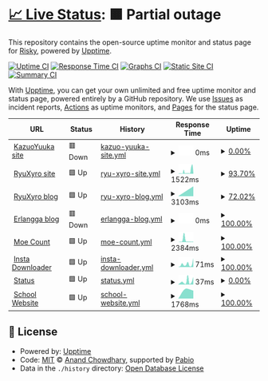 # [📈 Live Status](https://RyuXyro.github.io/status): <!--live status--> **🟧 Partial outage**

This repository contains the open-source uptime monitor and status page for [Risky](https://RyuXyro.github.io/status), powered by [Upptime](https://github.com/upptime/upptime).

[![Uptime CI](https://github.com/RyuXyro/status/workflows/Uptime%20CI/badge.svg)](https://github.com/RyuXyro/status/actions?query=workflow%3A%22Uptime+CI%22)
[![Response Time CI](https://github.com/RyuXyro/status/workflows/Response%20Time%20CI/badge.svg)](https://github.com/RyuXyro/status/actions?query=workflow%3A%22Response+Time+CI%22)
[![Graphs CI](https://github.com/RyuXyro/status/workflows/Graphs%20CI/badge.svg)](https://github.com/RyuXyro/status/actions?query=workflow%3A%22Graphs+CI%22)
[![Static Site CI](https://github.com/RyuXyro/status/workflows/Static%20Site%20CI/badge.svg)](https://github.com/RyuXyro/status/actions?query=workflow%3A%22Static+Site+CI%22)
[![Summary CI](https://github.com/RyuXyro/status/workflows/Summary%20CI/badge.svg)](https://github.com/RyuXyro/status/actions?query=workflow%3A%22Summary+CI%22)

With [Upptime](https://upptime.js.org), you can get your own unlimited and free uptime monitor and status page, powered entirely by a GitHub repository. We use [Issues](https://github.com/RyuXyro/status/issues) as incident reports, [Actions](https://github.com/RyuXyro/status/actions) as uptime monitors, and [Pages](https://RyuXyro.github.io/status) for the status page.

<!--start: status pages-->
<!-- This summary is generated by Upptime (https://github.com/upptime/upptime) -->
<!-- Do not edit this manually, your changes will be overwritten -->
<!-- prettier-ignore -->
| URL | Status | History | Response Time | Uptime |
| --- | ------ | ------- | ------------- | ------ |
| <img alt="" src="https://icons.duckduckgo.com/ip3/kazuoyuuka.rf.gd.ico" height="13"> [KazuoYuuka site](https://kazuoyuuka.rf.gd) | 🟥 Down | [kazuo-yuuka-site.yml](https://github.com/RyuXyro/status/commits/HEAD/history/kazuo-yuuka-site.yml) | <details><summary><img alt="Response time graph" src="./graphs/kazuo-yuuka-site/response-time-week.png" height="20"> 0ms</summary><br><a href="https://RyuXyro.github.io/status/history/kazuo-yuuka-site"><img alt="Response time 0" src="https://img.shields.io/endpoint?url=https%3A%2F%2Fraw.githubusercontent.com%2FRyuXyro%2Fstatus%2FHEAD%2Fapi%2Fkazuo-yuuka-site%2Fresponse-time.json"></a><br><a href="https://RyuXyro.github.io/status/history/kazuo-yuuka-site"><img alt="24-hour response time 0" src="https://img.shields.io/endpoint?url=https%3A%2F%2Fraw.githubusercontent.com%2FRyuXyro%2Fstatus%2FHEAD%2Fapi%2Fkazuo-yuuka-site%2Fresponse-time-day.json"></a><br><a href="https://RyuXyro.github.io/status/history/kazuo-yuuka-site"><img alt="7-day response time 0" src="https://img.shields.io/endpoint?url=https%3A%2F%2Fraw.githubusercontent.com%2FRyuXyro%2Fstatus%2FHEAD%2Fapi%2Fkazuo-yuuka-site%2Fresponse-time-week.json"></a><br><a href="https://RyuXyro.github.io/status/history/kazuo-yuuka-site"><img alt="30-day response time 0" src="https://img.shields.io/endpoint?url=https%3A%2F%2Fraw.githubusercontent.com%2FRyuXyro%2Fstatus%2FHEAD%2Fapi%2Fkazuo-yuuka-site%2Fresponse-time-month.json"></a><br><a href="https://RyuXyro.github.io/status/history/kazuo-yuuka-site"><img alt="1-year response time 0" src="https://img.shields.io/endpoint?url=https%3A%2F%2Fraw.githubusercontent.com%2FRyuXyro%2Fstatus%2FHEAD%2Fapi%2Fkazuo-yuuka-site%2Fresponse-time-year.json"></a></details> | <details><summary><a href="https://RyuXyro.github.io/status/history/kazuo-yuuka-site">0.00%</a></summary><a href="https://RyuXyro.github.io/status/history/kazuo-yuuka-site"><img alt="All-time uptime 0.00%" src="https://img.shields.io/endpoint?url=https%3A%2F%2Fraw.githubusercontent.com%2FRyuXyro%2Fstatus%2FHEAD%2Fapi%2Fkazuo-yuuka-site%2Fuptime.json"></a><br><a href="https://RyuXyro.github.io/status/history/kazuo-yuuka-site"><img alt="24-hour uptime 0.00%" src="https://img.shields.io/endpoint?url=https%3A%2F%2Fraw.githubusercontent.com%2FRyuXyro%2Fstatus%2FHEAD%2Fapi%2Fkazuo-yuuka-site%2Fuptime-day.json"></a><br><a href="https://RyuXyro.github.io/status/history/kazuo-yuuka-site"><img alt="7-day uptime 0.00%" src="https://img.shields.io/endpoint?url=https%3A%2F%2Fraw.githubusercontent.com%2FRyuXyro%2Fstatus%2FHEAD%2Fapi%2Fkazuo-yuuka-site%2Fuptime-week.json"></a><br><a href="https://RyuXyro.github.io/status/history/kazuo-yuuka-site"><img alt="30-day uptime 0.00%" src="https://img.shields.io/endpoint?url=https%3A%2F%2Fraw.githubusercontent.com%2FRyuXyro%2Fstatus%2FHEAD%2Fapi%2Fkazuo-yuuka-site%2Fuptime-month.json"></a><br><a href="https://RyuXyro.github.io/status/history/kazuo-yuuka-site"><img alt="1-year uptime 0.00%" src="https://img.shields.io/endpoint?url=https%3A%2F%2Fraw.githubusercontent.com%2FRyuXyro%2Fstatus%2FHEAD%2Fapi%2Fkazuo-yuuka-site%2Fuptime-year.json"></a></details>
| <img alt="" src="https://icons.duckduckgo.com/ip3/ryuxyro.epizy.com.ico" height="13"> [RyuXyro site](http://ryuxyro.epizy.com) | 🟩 Up | [ryu-xyro-site.yml](https://github.com/RyuXyro/status/commits/HEAD/history/ryu-xyro-site.yml) | <details><summary><img alt="Response time graph" src="./graphs/ryu-xyro-site/response-time-week.png" height="20"> 1522ms</summary><br><a href="https://RyuXyro.github.io/status/history/ryu-xyro-site"><img alt="Response time 1522" src="https://img.shields.io/endpoint?url=https%3A%2F%2Fraw.githubusercontent.com%2FRyuXyro%2Fstatus%2FHEAD%2Fapi%2Fryu-xyro-site%2Fresponse-time.json"></a><br><a href="https://RyuXyro.github.io/status/history/ryu-xyro-site"><img alt="24-hour response time 1859" src="https://img.shields.io/endpoint?url=https%3A%2F%2Fraw.githubusercontent.com%2FRyuXyro%2Fstatus%2FHEAD%2Fapi%2Fryu-xyro-site%2Fresponse-time-day.json"></a><br><a href="https://RyuXyro.github.io/status/history/ryu-xyro-site"><img alt="7-day response time 1522" src="https://img.shields.io/endpoint?url=https%3A%2F%2Fraw.githubusercontent.com%2FRyuXyro%2Fstatus%2FHEAD%2Fapi%2Fryu-xyro-site%2Fresponse-time-week.json"></a><br><a href="https://RyuXyro.github.io/status/history/ryu-xyro-site"><img alt="30-day response time 1522" src="https://img.shields.io/endpoint?url=https%3A%2F%2Fraw.githubusercontent.com%2FRyuXyro%2Fstatus%2FHEAD%2Fapi%2Fryu-xyro-site%2Fresponse-time-month.json"></a><br><a href="https://RyuXyro.github.io/status/history/ryu-xyro-site"><img alt="1-year response time 1522" src="https://img.shields.io/endpoint?url=https%3A%2F%2Fraw.githubusercontent.com%2FRyuXyro%2Fstatus%2FHEAD%2Fapi%2Fryu-xyro-site%2Fresponse-time-year.json"></a></details> | <details><summary><a href="https://RyuXyro.github.io/status/history/ryu-xyro-site">93.70%</a></summary><a href="https://RyuXyro.github.io/status/history/ryu-xyro-site"><img alt="All-time uptime 93.70%" src="https://img.shields.io/endpoint?url=https%3A%2F%2Fraw.githubusercontent.com%2FRyuXyro%2Fstatus%2FHEAD%2Fapi%2Fryu-xyro-site%2Fuptime.json"></a><br><a href="https://RyuXyro.github.io/status/history/ryu-xyro-site"><img alt="24-hour uptime 81.66%" src="https://img.shields.io/endpoint?url=https%3A%2F%2Fraw.githubusercontent.com%2FRyuXyro%2Fstatus%2FHEAD%2Fapi%2Fryu-xyro-site%2Fuptime-day.json"></a><br><a href="https://RyuXyro.github.io/status/history/ryu-xyro-site"><img alt="7-day uptime 93.70%" src="https://img.shields.io/endpoint?url=https%3A%2F%2Fraw.githubusercontent.com%2FRyuXyro%2Fstatus%2FHEAD%2Fapi%2Fryu-xyro-site%2Fuptime-week.json"></a><br><a href="https://RyuXyro.github.io/status/history/ryu-xyro-site"><img alt="30-day uptime 93.70%" src="https://img.shields.io/endpoint?url=https%3A%2F%2Fraw.githubusercontent.com%2FRyuXyro%2Fstatus%2FHEAD%2Fapi%2Fryu-xyro-site%2Fuptime-month.json"></a><br><a href="https://RyuXyro.github.io/status/history/ryu-xyro-site"><img alt="1-year uptime 93.70%" src="https://img.shields.io/endpoint?url=https%3A%2F%2Fraw.githubusercontent.com%2FRyuXyro%2Fstatus%2FHEAD%2Fapi%2Fryu-xyro-site%2Fuptime-year.json"></a></details>
| <img alt="" src="https://icons.duckduckgo.com/ip3/blog.ryuxyro.epizy.com.ico" height="13"> [RyuXyro blog](http://blog.ryuxyro.epizy.com) | 🟩 Up | [ryu-xyro-blog.yml](https://github.com/RyuXyro/status/commits/HEAD/history/ryu-xyro-blog.yml) | <details><summary><img alt="Response time graph" src="./graphs/ryu-xyro-blog/response-time-week.png" height="20"> 3103ms</summary><br><a href="https://RyuXyro.github.io/status/history/ryu-xyro-blog"><img alt="Response time 3103" src="https://img.shields.io/endpoint?url=https%3A%2F%2Fraw.githubusercontent.com%2FRyuXyro%2Fstatus%2FHEAD%2Fapi%2Fryu-xyro-blog%2Fresponse-time.json"></a><br><a href="https://RyuXyro.github.io/status/history/ryu-xyro-blog"><img alt="24-hour response time 3103" src="https://img.shields.io/endpoint?url=https%3A%2F%2Fraw.githubusercontent.com%2FRyuXyro%2Fstatus%2FHEAD%2Fapi%2Fryu-xyro-blog%2Fresponse-time-day.json"></a><br><a href="https://RyuXyro.github.io/status/history/ryu-xyro-blog"><img alt="7-day response time 3103" src="https://img.shields.io/endpoint?url=https%3A%2F%2Fraw.githubusercontent.com%2FRyuXyro%2Fstatus%2FHEAD%2Fapi%2Fryu-xyro-blog%2Fresponse-time-week.json"></a><br><a href="https://RyuXyro.github.io/status/history/ryu-xyro-blog"><img alt="30-day response time 3103" src="https://img.shields.io/endpoint?url=https%3A%2F%2Fraw.githubusercontent.com%2FRyuXyro%2Fstatus%2FHEAD%2Fapi%2Fryu-xyro-blog%2Fresponse-time-month.json"></a><br><a href="https://RyuXyro.github.io/status/history/ryu-xyro-blog"><img alt="1-year response time 3103" src="https://img.shields.io/endpoint?url=https%3A%2F%2Fraw.githubusercontent.com%2FRyuXyro%2Fstatus%2FHEAD%2Fapi%2Fryu-xyro-blog%2Fresponse-time-year.json"></a></details> | <details><summary><a href="https://RyuXyro.github.io/status/history/ryu-xyro-blog">72.02%</a></summary><a href="https://RyuXyro.github.io/status/history/ryu-xyro-blog"><img alt="All-time uptime 72.02%" src="https://img.shields.io/endpoint?url=https%3A%2F%2Fraw.githubusercontent.com%2FRyuXyro%2Fstatus%2FHEAD%2Fapi%2Fryu-xyro-blog%2Fuptime.json"></a><br><a href="https://RyuXyro.github.io/status/history/ryu-xyro-blog"><img alt="24-hour uptime 72.02%" src="https://img.shields.io/endpoint?url=https%3A%2F%2Fraw.githubusercontent.com%2FRyuXyro%2Fstatus%2FHEAD%2Fapi%2Fryu-xyro-blog%2Fuptime-day.json"></a><br><a href="https://RyuXyro.github.io/status/history/ryu-xyro-blog"><img alt="7-day uptime 72.02%" src="https://img.shields.io/endpoint?url=https%3A%2F%2Fraw.githubusercontent.com%2FRyuXyro%2Fstatus%2FHEAD%2Fapi%2Fryu-xyro-blog%2Fuptime-week.json"></a><br><a href="https://RyuXyro.github.io/status/history/ryu-xyro-blog"><img alt="30-day uptime 72.02%" src="https://img.shields.io/endpoint?url=https%3A%2F%2Fraw.githubusercontent.com%2FRyuXyro%2Fstatus%2FHEAD%2Fapi%2Fryu-xyro-blog%2Fuptime-month.json"></a><br><a href="https://RyuXyro.github.io/status/history/ryu-xyro-blog"><img alt="1-year uptime 72.02%" src="https://img.shields.io/endpoint?url=https%3A%2F%2Fraw.githubusercontent.com%2FRyuXyro%2Fstatus%2FHEAD%2Fapi%2Fryu-xyro-blog%2Fuptime-year.json"></a></details>
| <img alt="" src="https://icons.duckduckgo.com/ip3/erlanggaagung.epizy.com.ico" height="13"> [Erlangga blog](https://erlanggaagung.epizy.com) | 🟥 Down | [erlangga-blog.yml](https://github.com/RyuXyro/status/commits/HEAD/history/erlangga-blog.yml) | <details><summary><img alt="Response time graph" src="./graphs/erlangga-blog/response-time-week.png" height="20"> 0ms</summary><br><a href="https://RyuXyro.github.io/status/history/erlangga-blog"><img alt="Response time 0" src="https://img.shields.io/endpoint?url=https%3A%2F%2Fraw.githubusercontent.com%2FRyuXyro%2Fstatus%2FHEAD%2Fapi%2Ferlangga-blog%2Fresponse-time.json"></a><br><a href="https://RyuXyro.github.io/status/history/erlangga-blog"><img alt="24-hour response time 0" src="https://img.shields.io/endpoint?url=https%3A%2F%2Fraw.githubusercontent.com%2FRyuXyro%2Fstatus%2FHEAD%2Fapi%2Ferlangga-blog%2Fresponse-time-day.json"></a><br><a href="https://RyuXyro.github.io/status/history/erlangga-blog"><img alt="7-day response time 0" src="https://img.shields.io/endpoint?url=https%3A%2F%2Fraw.githubusercontent.com%2FRyuXyro%2Fstatus%2FHEAD%2Fapi%2Ferlangga-blog%2Fresponse-time-week.json"></a><br><a href="https://RyuXyro.github.io/status/history/erlangga-blog"><img alt="30-day response time 0" src="https://img.shields.io/endpoint?url=https%3A%2F%2Fraw.githubusercontent.com%2FRyuXyro%2Fstatus%2FHEAD%2Fapi%2Ferlangga-blog%2Fresponse-time-month.json"></a><br><a href="https://RyuXyro.github.io/status/history/erlangga-blog"><img alt="1-year response time 0" src="https://img.shields.io/endpoint?url=https%3A%2F%2Fraw.githubusercontent.com%2FRyuXyro%2Fstatus%2FHEAD%2Fapi%2Ferlangga-blog%2Fresponse-time-year.json"></a></details> | <details><summary><a href="https://RyuXyro.github.io/status/history/erlangga-blog">100.00%</a></summary><a href="https://RyuXyro.github.io/status/history/erlangga-blog"><img alt="All-time uptime 100.00%" src="https://img.shields.io/endpoint?url=https%3A%2F%2Fraw.githubusercontent.com%2FRyuXyro%2Fstatus%2FHEAD%2Fapi%2Ferlangga-blog%2Fuptime.json"></a><br><a href="https://RyuXyro.github.io/status/history/erlangga-blog"><img alt="24-hour uptime 100.00%" src="https://img.shields.io/endpoint?url=https%3A%2F%2Fraw.githubusercontent.com%2FRyuXyro%2Fstatus%2FHEAD%2Fapi%2Ferlangga-blog%2Fuptime-day.json"></a><br><a href="https://RyuXyro.github.io/status/history/erlangga-blog"><img alt="7-day uptime 100.00%" src="https://img.shields.io/endpoint?url=https%3A%2F%2Fraw.githubusercontent.com%2FRyuXyro%2Fstatus%2FHEAD%2Fapi%2Ferlangga-blog%2Fuptime-week.json"></a><br><a href="https://RyuXyro.github.io/status/history/erlangga-blog"><img alt="30-day uptime 100.00%" src="https://img.shields.io/endpoint?url=https%3A%2F%2Fraw.githubusercontent.com%2FRyuXyro%2Fstatus%2FHEAD%2Fapi%2Ferlangga-blog%2Fuptime-month.json"></a><br><a href="https://RyuXyro.github.io/status/history/erlangga-blog"><img alt="1-year uptime 100.00%" src="https://img.shields.io/endpoint?url=https%3A%2F%2Fraw.githubusercontent.com%2FRyuXyro%2Fstatus%2FHEAD%2Fapi%2Ferlangga-blog%2Fuptime-year.json"></a></details>
| <img alt="" src="https://icons.duckduckgo.com/ip3/moe-count.glitch.me.ico" height="13"> [Moe Count](https://moe-count.glitch.me) | 🟩 Up | [moe-count.yml](https://github.com/RyuXyro/status/commits/HEAD/history/moe-count.yml) | <details><summary><img alt="Response time graph" src="./graphs/moe-count/response-time-week.png" height="20"> 2384ms</summary><br><a href="https://RyuXyro.github.io/status/history/moe-count"><img alt="Response time 2384" src="https://img.shields.io/endpoint?url=https%3A%2F%2Fraw.githubusercontent.com%2FRyuXyro%2Fstatus%2FHEAD%2Fapi%2Fmoe-count%2Fresponse-time.json"></a><br><a href="https://RyuXyro.github.io/status/history/moe-count"><img alt="24-hour response time 598" src="https://img.shields.io/endpoint?url=https%3A%2F%2Fraw.githubusercontent.com%2FRyuXyro%2Fstatus%2FHEAD%2Fapi%2Fmoe-count%2Fresponse-time-day.json"></a><br><a href="https://RyuXyro.github.io/status/history/moe-count"><img alt="7-day response time 2384" src="https://img.shields.io/endpoint?url=https%3A%2F%2Fraw.githubusercontent.com%2FRyuXyro%2Fstatus%2FHEAD%2Fapi%2Fmoe-count%2Fresponse-time-week.json"></a><br><a href="https://RyuXyro.github.io/status/history/moe-count"><img alt="30-day response time 2384" src="https://img.shields.io/endpoint?url=https%3A%2F%2Fraw.githubusercontent.com%2FRyuXyro%2Fstatus%2FHEAD%2Fapi%2Fmoe-count%2Fresponse-time-month.json"></a><br><a href="https://RyuXyro.github.io/status/history/moe-count"><img alt="1-year response time 2384" src="https://img.shields.io/endpoint?url=https%3A%2F%2Fraw.githubusercontent.com%2FRyuXyro%2Fstatus%2FHEAD%2Fapi%2Fmoe-count%2Fresponse-time-year.json"></a></details> | <details><summary><a href="https://RyuXyro.github.io/status/history/moe-count">100.00%</a></summary><a href="https://RyuXyro.github.io/status/history/moe-count"><img alt="All-time uptime 100.00%" src="https://img.shields.io/endpoint?url=https%3A%2F%2Fraw.githubusercontent.com%2FRyuXyro%2Fstatus%2FHEAD%2Fapi%2Fmoe-count%2Fuptime.json"></a><br><a href="https://RyuXyro.github.io/status/history/moe-count"><img alt="24-hour uptime 100.00%" src="https://img.shields.io/endpoint?url=https%3A%2F%2Fraw.githubusercontent.com%2FRyuXyro%2Fstatus%2FHEAD%2Fapi%2Fmoe-count%2Fuptime-day.json"></a><br><a href="https://RyuXyro.github.io/status/history/moe-count"><img alt="7-day uptime 100.00%" src="https://img.shields.io/endpoint?url=https%3A%2F%2Fraw.githubusercontent.com%2FRyuXyro%2Fstatus%2FHEAD%2Fapi%2Fmoe-count%2Fuptime-week.json"></a><br><a href="https://RyuXyro.github.io/status/history/moe-count"><img alt="30-day uptime 100.00%" src="https://img.shields.io/endpoint?url=https%3A%2F%2Fraw.githubusercontent.com%2FRyuXyro%2Fstatus%2FHEAD%2Fapi%2Fmoe-count%2Fuptime-month.json"></a><br><a href="https://RyuXyro.github.io/status/history/moe-count"><img alt="1-year uptime 100.00%" src="https://img.shields.io/endpoint?url=https%3A%2F%2Fraw.githubusercontent.com%2FRyuXyro%2Fstatus%2FHEAD%2Fapi%2Fmoe-count%2Fuptime-year.json"></a></details>
| <img alt="" src="https://icons.duckduckgo.com/ip3/ryuxyro.github.io.ico" height="13"> [Insta Downloader](https://ryuxyro.github.io/igdownloader/) | 🟩 Up | [insta-downloader.yml](https://github.com/RyuXyro/status/commits/HEAD/history/insta-downloader.yml) | <details><summary><img alt="Response time graph" src="./graphs/insta-downloader/response-time-week.png" height="20"> 71ms</summary><br><a href="https://RyuXyro.github.io/status/history/insta-downloader"><img alt="Response time 71" src="https://img.shields.io/endpoint?url=https%3A%2F%2Fraw.githubusercontent.com%2FRyuXyro%2Fstatus%2FHEAD%2Fapi%2Finsta-downloader%2Fresponse-time.json"></a><br><a href="https://RyuXyro.github.io/status/history/insta-downloader"><img alt="24-hour response time 95" src="https://img.shields.io/endpoint?url=https%3A%2F%2Fraw.githubusercontent.com%2FRyuXyro%2Fstatus%2FHEAD%2Fapi%2Finsta-downloader%2Fresponse-time-day.json"></a><br><a href="https://RyuXyro.github.io/status/history/insta-downloader"><img alt="7-day response time 71" src="https://img.shields.io/endpoint?url=https%3A%2F%2Fraw.githubusercontent.com%2FRyuXyro%2Fstatus%2FHEAD%2Fapi%2Finsta-downloader%2Fresponse-time-week.json"></a><br><a href="https://RyuXyro.github.io/status/history/insta-downloader"><img alt="30-day response time 71" src="https://img.shields.io/endpoint?url=https%3A%2F%2Fraw.githubusercontent.com%2FRyuXyro%2Fstatus%2FHEAD%2Fapi%2Finsta-downloader%2Fresponse-time-month.json"></a><br><a href="https://RyuXyro.github.io/status/history/insta-downloader"><img alt="1-year response time 71" src="https://img.shields.io/endpoint?url=https%3A%2F%2Fraw.githubusercontent.com%2FRyuXyro%2Fstatus%2FHEAD%2Fapi%2Finsta-downloader%2Fresponse-time-year.json"></a></details> | <details><summary><a href="https://RyuXyro.github.io/status/history/insta-downloader">100.00%</a></summary><a href="https://RyuXyro.github.io/status/history/insta-downloader"><img alt="All-time uptime 100.00%" src="https://img.shields.io/endpoint?url=https%3A%2F%2Fraw.githubusercontent.com%2FRyuXyro%2Fstatus%2FHEAD%2Fapi%2Finsta-downloader%2Fuptime.json"></a><br><a href="https://RyuXyro.github.io/status/history/insta-downloader"><img alt="24-hour uptime 100.00%" src="https://img.shields.io/endpoint?url=https%3A%2F%2Fraw.githubusercontent.com%2FRyuXyro%2Fstatus%2FHEAD%2Fapi%2Finsta-downloader%2Fuptime-day.json"></a><br><a href="https://RyuXyro.github.io/status/history/insta-downloader"><img alt="7-day uptime 100.00%" src="https://img.shields.io/endpoint?url=https%3A%2F%2Fraw.githubusercontent.com%2FRyuXyro%2Fstatus%2FHEAD%2Fapi%2Finsta-downloader%2Fuptime-week.json"></a><br><a href="https://RyuXyro.github.io/status/history/insta-downloader"><img alt="30-day uptime 100.00%" src="https://img.shields.io/endpoint?url=https%3A%2F%2Fraw.githubusercontent.com%2FRyuXyro%2Fstatus%2FHEAD%2Fapi%2Finsta-downloader%2Fuptime-month.json"></a><br><a href="https://RyuXyro.github.io/status/history/insta-downloader"><img alt="1-year uptime 100.00%" src="https://img.shields.io/endpoint?url=https%3A%2F%2Fraw.githubusercontent.com%2FRyuXyro%2Fstatus%2FHEAD%2Fapi%2Finsta-downloader%2Fuptime-year.json"></a></details>
| <img alt="" src="https://icons.duckduckgo.com/ip3/ryuxyro.github.io.ico" height="13"> [Status](https://ryuxyro.github.io/status/) | 🟩 Up | [status.yml](https://github.com/RyuXyro/status/commits/HEAD/history/status.yml) | <details><summary><img alt="Response time graph" src="./graphs/status/response-time-week.png" height="20"> 37ms</summary><br><a href="https://RyuXyro.github.io/status/history/status"><img alt="Response time 37" src="https://img.shields.io/endpoint?url=https%3A%2F%2Fraw.githubusercontent.com%2FRyuXyro%2Fstatus%2FHEAD%2Fapi%2Fstatus%2Fresponse-time.json"></a><br><a href="https://RyuXyro.github.io/status/history/status"><img alt="24-hour response time 57" src="https://img.shields.io/endpoint?url=https%3A%2F%2Fraw.githubusercontent.com%2FRyuXyro%2Fstatus%2FHEAD%2Fapi%2Fstatus%2Fresponse-time-day.json"></a><br><a href="https://RyuXyro.github.io/status/history/status"><img alt="7-day response time 37" src="https://img.shields.io/endpoint?url=https%3A%2F%2Fraw.githubusercontent.com%2FRyuXyro%2Fstatus%2FHEAD%2Fapi%2Fstatus%2Fresponse-time-week.json"></a><br><a href="https://RyuXyro.github.io/status/history/status"><img alt="30-day response time 37" src="https://img.shields.io/endpoint?url=https%3A%2F%2Fraw.githubusercontent.com%2FRyuXyro%2Fstatus%2FHEAD%2Fapi%2Fstatus%2Fresponse-time-month.json"></a><br><a href="https://RyuXyro.github.io/status/history/status"><img alt="1-year response time 37" src="https://img.shields.io/endpoint?url=https%3A%2F%2Fraw.githubusercontent.com%2FRyuXyro%2Fstatus%2FHEAD%2Fapi%2Fstatus%2Fresponse-time-year.json"></a></details> | <details><summary><a href="https://RyuXyro.github.io/status/history/status">0.00%</a></summary><a href="https://RyuXyro.github.io/status/history/status"><img alt="All-time uptime 0.00%" src="https://img.shields.io/endpoint?url=https%3A%2F%2Fraw.githubusercontent.com%2FRyuXyro%2Fstatus%2FHEAD%2Fapi%2Fstatus%2Fuptime.json"></a><br><a href="https://RyuXyro.github.io/status/history/status"><img alt="24-hour uptime 0.00%" src="https://img.shields.io/endpoint?url=https%3A%2F%2Fraw.githubusercontent.com%2FRyuXyro%2Fstatus%2FHEAD%2Fapi%2Fstatus%2Fuptime-day.json"></a><br><a href="https://RyuXyro.github.io/status/history/status"><img alt="7-day uptime 0.00%" src="https://img.shields.io/endpoint?url=https%3A%2F%2Fraw.githubusercontent.com%2FRyuXyro%2Fstatus%2FHEAD%2Fapi%2Fstatus%2Fuptime-week.json"></a><br><a href="https://RyuXyro.github.io/status/history/status"><img alt="30-day uptime 0.00%" src="https://img.shields.io/endpoint?url=https%3A%2F%2Fraw.githubusercontent.com%2FRyuXyro%2Fstatus%2FHEAD%2Fapi%2Fstatus%2Fuptime-month.json"></a><br><a href="https://RyuXyro.github.io/status/history/status"><img alt="1-year uptime 0.00%" src="https://img.shields.io/endpoint?url=https%3A%2F%2Fraw.githubusercontent.com%2FRyuXyro%2Fstatus%2FHEAD%2Fapi%2Fstatus%2Fuptime-year.json"></a></details>
| <img alt="" src="https://icons.duckduckgo.com/ip3/www.smpkstvincentius.sch.id.ico" height="13"> [School Website](https://www.smpkstvincentius.sch.id/) | 🟩 Up | [school-website.yml](https://github.com/RyuXyro/status/commits/HEAD/history/school-website.yml) | <details><summary><img alt="Response time graph" src="./graphs/school-website/response-time-week.png" height="20"> 1768ms</summary><br><a href="https://RyuXyro.github.io/status/history/school-website"><img alt="Response time 1768" src="https://img.shields.io/endpoint?url=https%3A%2F%2Fraw.githubusercontent.com%2FRyuXyro%2Fstatus%2FHEAD%2Fapi%2Fschool-website%2Fresponse-time.json"></a><br><a href="https://RyuXyro.github.io/status/history/school-website"><img alt="24-hour response time 1768" src="https://img.shields.io/endpoint?url=https%3A%2F%2Fraw.githubusercontent.com%2FRyuXyro%2Fstatus%2FHEAD%2Fapi%2Fschool-website%2Fresponse-time-day.json"></a><br><a href="https://RyuXyro.github.io/status/history/school-website"><img alt="7-day response time 1768" src="https://img.shields.io/endpoint?url=https%3A%2F%2Fraw.githubusercontent.com%2FRyuXyro%2Fstatus%2FHEAD%2Fapi%2Fschool-website%2Fresponse-time-week.json"></a><br><a href="https://RyuXyro.github.io/status/history/school-website"><img alt="30-day response time 1768" src="https://img.shields.io/endpoint?url=https%3A%2F%2Fraw.githubusercontent.com%2FRyuXyro%2Fstatus%2FHEAD%2Fapi%2Fschool-website%2Fresponse-time-month.json"></a><br><a href="https://RyuXyro.github.io/status/history/school-website"><img alt="1-year response time 1768" src="https://img.shields.io/endpoint?url=https%3A%2F%2Fraw.githubusercontent.com%2FRyuXyro%2Fstatus%2FHEAD%2Fapi%2Fschool-website%2Fresponse-time-year.json"></a></details> | <details><summary><a href="https://RyuXyro.github.io/status/history/school-website">100.00%</a></summary><a href="https://RyuXyro.github.io/status/history/school-website"><img alt="All-time uptime 100.00%" src="https://img.shields.io/endpoint?url=https%3A%2F%2Fraw.githubusercontent.com%2FRyuXyro%2Fstatus%2FHEAD%2Fapi%2Fschool-website%2Fuptime.json"></a><br><a href="https://RyuXyro.github.io/status/history/school-website"><img alt="24-hour uptime 100.00%" src="https://img.shields.io/endpoint?url=https%3A%2F%2Fraw.githubusercontent.com%2FRyuXyro%2Fstatus%2FHEAD%2Fapi%2Fschool-website%2Fuptime-day.json"></a><br><a href="https://RyuXyro.github.io/status/history/school-website"><img alt="7-day uptime 100.00%" src="https://img.shields.io/endpoint?url=https%3A%2F%2Fraw.githubusercontent.com%2FRyuXyro%2Fstatus%2FHEAD%2Fapi%2Fschool-website%2Fuptime-week.json"></a><br><a href="https://RyuXyro.github.io/status/history/school-website"><img alt="30-day uptime 100.00%" src="https://img.shields.io/endpoint?url=https%3A%2F%2Fraw.githubusercontent.com%2FRyuXyro%2Fstatus%2FHEAD%2Fapi%2Fschool-website%2Fuptime-month.json"></a><br><a href="https://RyuXyro.github.io/status/history/school-website"><img alt="1-year uptime 100.00%" src="https://img.shields.io/endpoint?url=https%3A%2F%2Fraw.githubusercontent.com%2FRyuXyro%2Fstatus%2FHEAD%2Fapi%2Fschool-website%2Fuptime-year.json"></a></details>

<!--end: status pages-->

## 📄 License

- Powered by: [Upptime](https://github.com/upptime/upptime)
- Code: [MIT](./LICENSE) © [Anand Chowdhary](https://anandchowdhary.com), supported by [Pabio](https://pabio.com)
- Data in the `./history` directory: [Open Database License](https://opendatacommons.org/licenses/odbl/1-0/)
